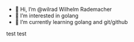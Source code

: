 - 👋 Hi, I’m @wilrad Wilhelm Rademacher
- 👀 I’m interested in golang
- 🌱 I’m currently learning golang and git/github

test test
